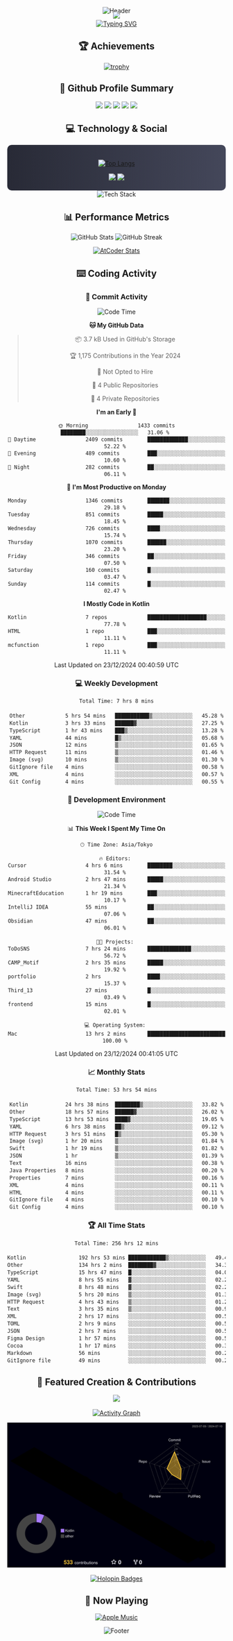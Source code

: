 <div align="center">
  
![Header](https://capsule-render.vercel.app/api?type=waving&color=gradient&customColorList=12&height=300&section=header&text=Welcome%20to%20Batapii's%20Universe&fontSize=50&animation=fadeIn&fontAlignY=40&desc=Android%20Developer%20|%20Kotlin%20LOVE%20)

<div style="margin-top: -20px;">
  <img src="https://readme-typing-svg.herokuapp.com/?lines=Crafting+Android+Experiences;Building+Tomorrow's+Apps+Today;Always+Learning,+Always+Growing&font=Fira%20Code&center=true&width=440&height=45&color=f75c7e&vCenter=true&size=22&pause=1000">
</div>

<a href="https://git.io/typing-svg">
  <img src="https://readme-typing-svg.demolab.com?font=Fira+Code&weight=600&size=28&duration=4000&pause=1000&center=true&vCenter=true&width=800&lines=Hey+there!+I'm+Batapii+%F0%9F%91%8B;Android+Developer+from+Japan+%F0%9F%87%AF%F0%9F%87%B5" alt="Typing SVG" />
</a>

## 🏆 Achievements

[![trophy](https://github-profile-trophy.vercel.app/?username=batapii&theme=onestar&no-frame=true&no-bg=true&column=8&rank=SECRET,SSS,SS,S,AAA,AA,A,B,C,?&margin-w=10&margin-h=10)](https://github.com/ryo-ma/github-profile-trophy)

## 🎯 Github Profile Summary

<div align="center">
  <img src="http://github-profile-summary-cards.vercel.app/api/cards/profile-details?username=batapii&theme=radical" />
  <img src="http://github-profile-summary-cards.vercel.app/api/cards/repos-per-language?username=batapii&theme=radical" />
  <img src="http://github-profile-summary-cards.vercel.app/api/cards/most-commit-language?username=batapii&theme=radical" />
  <img src="http://github-profile-summary-cards.vercel.app/api/cards/stats?username=batapii&theme=radical" />
  <img src="http://github-profile-summary-cards.vercel.app/api/cards/productive-time?username=batapii&theme=radical" />
</div>

## 💻 Technology & Social

<div align="center" style="background: linear-gradient(to right, #282A36, #44475A); padding: 20px; border-radius: 10px;">

[![Top Langs](https://github-readme-stats.vercel.app/api/top-langs/?username=batapii
)](https://github.com/anuraghazra/github-readme-stats)

<div style="margin-top: 15px">
<a href="https://github.com/batapii"><img src="https://img.shields.io/github/followers/batapii?style=for-the-badge&logo=github&label=Follow&color=ff6e96&labelColor=282A36"/></a>
<a href="https://twitter.com/batapii3939"><img src="https://img.shields.io/twitter/follow/batapii?style=for-the-badge&logo=twitter&color=1DA1F2&labelColor=282A36&label= Twitter"/></a>
</div>

</div>

<div align="center">
<img src="https://github-readme-tech-stack.vercel.app/api/cards?title=Tech+Stack&align=center&titleAlign=center&fontSize=20&lineHeight=10&lineCount=4&theme=github_dark&width=800&bg=%230D1117&badge=%23161B22&border=%2321262D&titleColor=%2358A6FF&line1=kotlin%2Ckotlin%2C0095D5%3Bandroid%2Candroid%2C00ff00%3Bjetpackcompose%2Cjetpack%2C4285F4%3B&line2=swift%2Cswift%2CFA7343%3Bfirebase%2Cfirebase%2CFFCA28%3Bgithub%2Cgithub%2C181717%3B&line3=typescript%2Ctypescript%2C3178C6%3Bgraphql%2Cgraphql%2CE10098%3Bsupabase%2Csupabase%2C3FCF8E%3B&line4=gradle%2Cgradle%2C02303A%3Bgitkraken%2Cgitkraken%2C179287%3Bpostman%2Cpostman%2CFF6C37%3B" alt="Tech Stack" />
</div>



## 📊 Performance Metrics

<div align="center">

![GitHub Stats](https://github-readme-stats.vercel.app/api?username=batapii&show_icons=true&theme=radical&hide_border=true&bg_color=0D1117)
![GitHub Streak](https://github-readme-streak-stats.herokuapp.com/?user=batapii&theme=radical&hide_border=true&background=0D1117)

[![AtCoder Stats](https://atcoder-readme-stats.vercel.app/stats/batapii3939?theme=dark&show_history=5&width=495)](https://github.com/iwbc-mzk/atcoder-readme-stats)

</div>

## ⌨️ Coding Activity

### 🌟 Commit Activity
<!--START_SECTION:commit-stats-->
![Code Time](http://img.shields.io/badge/Code%20Time-390%20hrs%2015%20mins-blue)

**🐱 My GitHub Data** 

> 📦 3.7 kB Used in GitHub's Storage 
 > 
> 🏆 1,175 Contributions in the Year 2024
 > 
> 🚫 Not Opted to Hire
 > 
> 📜 4 Public Repositories 
 > 
> 🔑 4 Private Repositories 
 > 
**I'm an Early 🐤** 

```text
🌞 Morning                1433 commits        ████████░░░░░░░░░░░░░░░░░   31.06 % 
🌆 Daytime                2409 commits        █████████████░░░░░░░░░░░░   52.22 % 
🌃 Evening                489 commits         ███░░░░░░░░░░░░░░░░░░░░░░   10.60 % 
🌙 Night                  282 commits         ██░░░░░░░░░░░░░░░░░░░░░░░   06.11 % 
```
📅 **I'm Most Productive on Monday** 

```text
Monday                   1346 commits        ███████░░░░░░░░░░░░░░░░░░   29.18 % 
Tuesday                  851 commits         █████░░░░░░░░░░░░░░░░░░░░   18.45 % 
Wednesday                726 commits         ████░░░░░░░░░░░░░░░░░░░░░   15.74 % 
Thursday                 1070 commits        ██████░░░░░░░░░░░░░░░░░░░   23.20 % 
Friday                   346 commits         ██░░░░░░░░░░░░░░░░░░░░░░░   07.50 % 
Saturday                 160 commits         █░░░░░░░░░░░░░░░░░░░░░░░░   03.47 % 
Sunday                   114 commits         █░░░░░░░░░░░░░░░░░░░░░░░░   02.47 % 
```


**I Mostly Code in Kotlin** 

```text
Kotlin                   7 repos             ███████████████████░░░░░░   77.78 % 
HTML                     1 repo              ███░░░░░░░░░░░░░░░░░░░░░░   11.11 % 
mcfunction               1 repo              ███░░░░░░░░░░░░░░░░░░░░░░   11.11 % 
```




 Last Updated on 23/12/2024 00:40:59 UTC
<!--END_SECTION:commit-stats-->

### 💻 Weekly Development
<!--START_SECTION:wakatime-->

```txt
Total Time: 7 hrs 8 mins

Other             5 hrs 54 mins   ███████████▒░░░░░░░░░░░░░   45.28 %
Kotlin            3 hrs 33 mins   ██████▓░░░░░░░░░░░░░░░░░░   27.25 %
TypeScript        1 hr 43 mins    ███▒░░░░░░░░░░░░░░░░░░░░░   13.28 %
YAML              44 mins         █▒░░░░░░░░░░░░░░░░░░░░░░░   05.68 %
JSON              12 mins         ▒░░░░░░░░░░░░░░░░░░░░░░░░   01.65 %
HTTP Request      11 mins         ▒░░░░░░░░░░░░░░░░░░░░░░░░   01.46 %
Image (svg)       10 mins         ▒░░░░░░░░░░░░░░░░░░░░░░░░   01.30 %
GitIgnore file    4 mins          ░░░░░░░░░░░░░░░░░░░░░░░░░   00.58 %
XML               4 mins          ░░░░░░░░░░░░░░░░░░░░░░░░░   00.57 %
Git Config        4 mins          ░░░░░░░░░░░░░░░░░░░░░░░░░   00.55 %
```

<!--END_SECTION:wakatime-->

### 🔨 Development Environment
<!--START_SECTION:dev-stats-->
![Code Time](http://img.shields.io/badge/Code%20Time-390%20hrs%2015%20mins-blue)

📊 **This Week I Spent My Time On** 

```text
🕑︎ Time Zone: Asia/Tokyo

🔥 Editors: 
Cursor                   4 hrs 6 mins        ████████░░░░░░░░░░░░░░░░░   31.54 % 
Android Studio           2 hrs 47 mins       █████░░░░░░░░░░░░░░░░░░░░   21.34 % 
MinecraftEducation       1 hr 19 mins        ███░░░░░░░░░░░░░░░░░░░░░░   10.17 % 
IntelliJ IDEA            55 mins             ██░░░░░░░░░░░░░░░░░░░░░░░   07.06 % 
Obsidian                 47 mins             ██░░░░░░░░░░░░░░░░░░░░░░░   06.01 % 

🐱‍💻 Projects: 
ToDoSNS                  7 hrs 24 mins       ██████████████░░░░░░░░░░░   56.72 % 
CAMP_Motif               2 hrs 35 mins       █████░░░░░░░░░░░░░░░░░░░░   19.92 % 
portfolio                2 hrs               ████░░░░░░░░░░░░░░░░░░░░░   15.37 % 
Third_13                 27 mins             █░░░░░░░░░░░░░░░░░░░░░░░░   03.49 % 
frontend                 15 mins             █░░░░░░░░░░░░░░░░░░░░░░░░   02.01 % 

💻 Operating System: 
Mac                      13 hrs 2 mins       █████████████████████████   100.00 % 
```


 Last Updated on 23/12/2024 00:41:05 UTC
<!--END_SECTION:dev-stats-->

### 📈 Monthly Stats
<!--START_SECTION:wakamonth-->

```txt
Total Time: 53 hrs 54 mins

Kotlin            24 hrs 38 mins  ████████▒░░░░░░░░░░░░░░░░   33.82 %
Other             18 hrs 57 mins  ██████▓░░░░░░░░░░░░░░░░░░   26.02 %
TypeScript        13 hrs 53 mins  ████▓░░░░░░░░░░░░░░░░░░░░   19.05 %
YAML              6 hrs 38 mins   ██▒░░░░░░░░░░░░░░░░░░░░░░   09.12 %
HTTP Request      3 hrs 51 mins   █▒░░░░░░░░░░░░░░░░░░░░░░░   05.30 %
Image (svg)       1 hr 20 mins    ▒░░░░░░░░░░░░░░░░░░░░░░░░   01.84 %
Swift             1 hr 19 mins    ▒░░░░░░░░░░░░░░░░░░░░░░░░   01.82 %
JSON              1 hr            ▒░░░░░░░░░░░░░░░░░░░░░░░░   01.39 %
Text              16 mins         ░░░░░░░░░░░░░░░░░░░░░░░░░   00.38 %
Java Properties   8 mins          ░░░░░░░░░░░░░░░░░░░░░░░░░   00.20 %
Properties        7 mins          ░░░░░░░░░░░░░░░░░░░░░░░░░   00.16 %
XML               4 mins          ░░░░░░░░░░░░░░░░░░░░░░░░░   00.11 %
HTML              4 mins          ░░░░░░░░░░░░░░░░░░░░░░░░░   00.11 %
GitIgnore file    4 mins          ░░░░░░░░░░░░░░░░░░░░░░░░░   00.10 %
Git Config        4 mins          ░░░░░░░░░░░░░░░░░░░░░░░░░   00.10 %
```

<!--END_SECTION:wakamonth-->

### 🏆 All Time Stats
<!--START_SECTION:wakaalltime-->

```txt
Total Time: 256 hrs 12 mins

Kotlin                 192 hrs 53 mins ████████████▒░░░░░░░░░░░░   49.43 %
Other                  134 hrs 2 mins  ████████▓░░░░░░░░░░░░░░░░   34.35 %
TypeScript             15 hrs 47 mins  █░░░░░░░░░░░░░░░░░░░░░░░░   04.05 %
YAML                   8 hrs 55 mins   ▓░░░░░░░░░░░░░░░░░░░░░░░░   02.29 %
Swift                  8 hrs 48 mins   ▓░░░░░░░░░░░░░░░░░░░░░░░░   02.26 %
Image (svg)            5 hrs 20 mins   ▒░░░░░░░░░░░░░░░░░░░░░░░░   01.37 %
HTTP Request           4 hrs 43 mins   ▒░░░░░░░░░░░░░░░░░░░░░░░░   01.21 %
Text                   3 hrs 35 mins   ▒░░░░░░░░░░░░░░░░░░░░░░░░   00.92 %
XML                    2 hrs 17 mins   ░░░░░░░░░░░░░░░░░░░░░░░░░   00.59 %
TOML                   2 hrs 9 mins    ░░░░░░░░░░░░░░░░░░░░░░░░░   00.55 %
JSON                   2 hrs 7 mins    ░░░░░░░░░░░░░░░░░░░░░░░░░   00.54 %
Figma Design           1 hr 57 mins    ░░░░░░░░░░░░░░░░░░░░░░░░░   00.50 %
Cocoa                  1 hr 17 mins    ░░░░░░░░░░░░░░░░░░░░░░░░░   00.33 %
Markdown               56 mins         ░░░░░░░░░░░░░░░░░░░░░░░░░   00.24 %
GitIgnore file         49 mins         ░░░░░░░░░░░░░░░░░░░░░░░░░   00.21 %
```

<!--END_SECTION:wakaalltime-->


## 🌟 Featured Creation & Contributions

<div align="center">
  <a href="https://github.com/batapii/ToDoSNS">
    <img src="https://github-readme-stats.vercel.app/api/pin/?username=batapii&repo=ToDoSNS&theme=radical&hide_border=true&bg_color=0D1117" />
  </a>

[![Activity Graph](https://github-readme-activity-graph.vercel.app/graph?username=batapii&custom_title=Contribution%20Graph&hide_border=true&theme=radical&bg_color=0D1117)](https://github.com/ashutosh00710/github-readme-activity-graph)

![3D Contrib](./profile-3d-contrib/profile-night-rainbow.svg)

[![Holopin Badges](https://holopin.me/batapii)](https://holopin.io/@batapii)

</div>

## 🎵 Now Playing

<div align="center">
  
[![Apple Music](https://music-profile.rayriffy.com/theme/dark.svg?uid=001005.6598667d2ffd4a10a4f429edd0ba24c4.1156)](https://github.com/rayriffy/apple-music-github-profile)

</div>

![Footer](https://capsule-render.vercel.app/api?type=waving&color=gradient&customColorList=12&height=100&section=footer)

</div>

